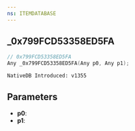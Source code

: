 ```yaml
---
ns: ITEMDATABASE
---
```

## _0x799FCD53358ED5FA

```c
// 0x799FCD53358ED5FA
Any _0x799FCD53358ED5FA(Any p0, Any p1);
```

```
NativeDB Introduced: v1355
```

## Parameters
* **p0**:
* **p1**:
